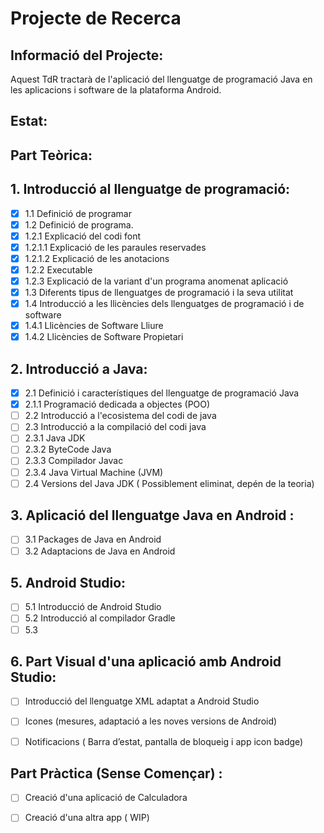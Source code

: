 # Projecte de Recerca

## Informació del Projecte:
Aquest TdR tractarà de l'aplicació del llenguatge de programació Java en les aplicacions i software de la plataforma Android.

## Estat:

## Part Teòrica:


## 1. Introducció al llenguatge de programació:
- [x] 1.1 Definició de programar
- [x] 1.2 Definició de programa.
- [x] 1.2.1 Explicació del codi font
- [x] 1.2.1.1 Explicació de les paraules reservades
- [x] 1.2.1.2 Explicació de les anotacions
- [x] 1.2.2 Executable
- [x] 1.2.3 Explicació de la variant d'un programa anomenat aplicació
- [x] 1.3 Diferents tipus de llenguatges de programació i la seva utilitat
- [x] 1.4 Introducció a les llicències dels llenguatges de programació i de software
- [x] 1.4.1 Llicències de Software Lliure
- [x] 1.4.2 Llicències de Software Propietari 

## 2. Introducció a Java:
- [x] 2.1 Definició i característiques del llenguatge de programació Java
- [x] 2.1.1 Programació dedicada a objectes (POO)
- [ ] 2.2 Introducció a l'ecosistema del codi de java
- [ ] 2.3 Introducció a la compilació del codi java
- [ ] 2.3.1 Java JDK
- [ ] 2.3.2 ByteCode Java
- [ ] 2.3.3 Compilador Javac
- [ ] 2.3.4 Java Virtual Machine (JVM) 
- [ ] 2.4 Versions del Java JDK ( Possiblement eliminat, depén de la teoria) 

## 3. Aplicació del llenguatge Java en Android :
- [ ] 3.1 Packages de Java en Android
- [ ] 3.2 Adaptacions de Java en Android
   
## 5. Android Studio:
- [ ] 5.1 Introducció de Android Studio
- [ ] 5.2 Introducció al compilador Gradle
- [ ] 5.3 

## 6. Part Visual d'una aplicació amb Android Studio:
- [ ] Introducció del llenguatge XML adaptat a Android Studio
- [ ] Icones (mesures, adaptació a les noves versions de Android)
- [ ] Notificacions ( Barra d’estat, pantalla de bloqueig i app icon badge)


## Part Pràctica (Sense Començar) :

- [ ] Creació d'una aplicació de Calculadora

- [ ] Creació d'una altra app ( WIP)
